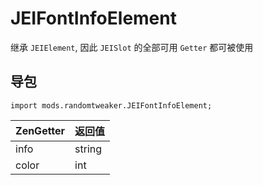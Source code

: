 # JEIFontInfoElement

继承 `JEIElement`, 因此 `JEISlot` 的全部可用 `Getter` 都可被使用

## 导包

~~~zenscript
import mods.randomtweaker.JEIFontInfoElement;
~~~

| ZenGetter | 返回值 |
| :-------- | :----- |
| info      | string |
| color     | int    |